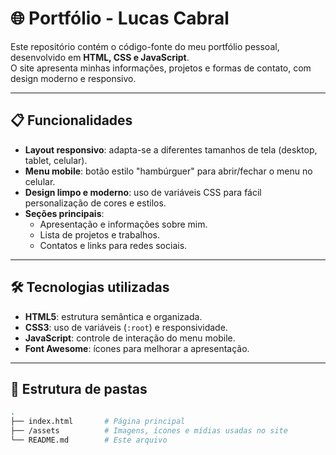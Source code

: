 # 🌐 Portfólio - Lucas Cabral

Este repositório contém o código-fonte do meu portfólio pessoal, desenvolvido em **HTML, CSS e JavaScript**.  
O site apresenta minhas informações, projetos e formas de contato, com design moderno e responsivo.

---

## 📋 Funcionalidades

- **Layout responsivo**: adapta-se a diferentes tamanhos de tela (desktop, tablet, celular).
- **Menu mobile**: botão estilo "hambúrguer" para abrir/fechar o menu no celular.
- **Design limpo e moderno**: uso de variáveis CSS para fácil personalização de cores e estilos.
- **Seções principais**:
  - Apresentação e informações sobre mim.
  - Lista de projetos e trabalhos.
  - Contatos e links para redes sociais.
  
---

## 🛠️ Tecnologias utilizadas

- **HTML5**: estrutura semântica e organizada.
- **CSS3**: uso de variáveis (`:root`) e responsividade.
- **JavaScript**: controle de interação do menu mobile.
- **Font Awesome**: ícones para melhorar a apresentação.

---

## 📂 Estrutura de pastas

```bash
.
├── index.html       # Página principal
├── /assets          # Imagens, ícones e mídias usadas no site
└── README.md        # Este arquivo
